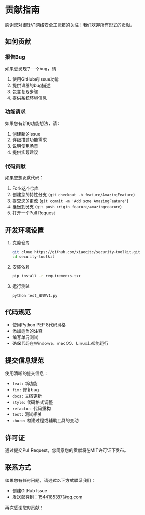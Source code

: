 # 贡献指南

感谢您对御锋V1网络安全工具箱的关注！我们欢迎所有形式的贡献。

## 如何贡献

### 报告Bug

如果您发现了一个bug，请：

1. 使用GitHub的Issue功能
2. 提供详细的bug描述
3. 包含复现步骤
4. 提供系统环境信息

### 功能请求

如果您有新的功能想法，请：

1. 创建新的Issue
2. 详细描述功能需求
3. 说明使用场景
4. 提供实现建议

### 代码贡献

如果您想贡献代码：

1. Fork这个仓库
2. 创建您的特性分支 (`git checkout -b feature/AmazingFeature`)
3. 提交您的更改 (`git commit -m 'Add some AmazingFeature'`)
4. 推送到分支 (`git push origin feature/AmazingFeature`)
5. 打开一个Pull Request

## 开发环境设置

1. 克隆仓库
   ```bash
   git clone https://github.com/xiaoqitc/security-toolkit.git
   cd security-toolkit
   ```

2. 安装依赖
   ```bash
   pip install -r requirements.txt
   ```

3. 运行测试
   ```bash
   python test_御锋V1.py
   ```

## 代码规范

- 使用Python PEP 8代码风格
- 添加适当的注释
- 编写单元测试
- 确保代码在Windows、macOS、Linux上都能运行

## 提交信息规范

使用清晰的提交信息：

- `feat:` 新功能
- `fix:` 修复bug
- `docs:` 文档更新
- `style:` 代码格式调整
- `refactor:` 代码重构
- `test:` 测试相关
- `chore:` 构建过程或辅助工具的变动

## 许可证

通过提交Pull Request，您同意您的贡献将在MIT许可证下发布。

## 联系方式

如果您有任何问题，请通过以下方式联系我们：

- 创建GitHub Issue
- 发送邮件到：1544185387@qq.com

再次感谢您的贡献！ 